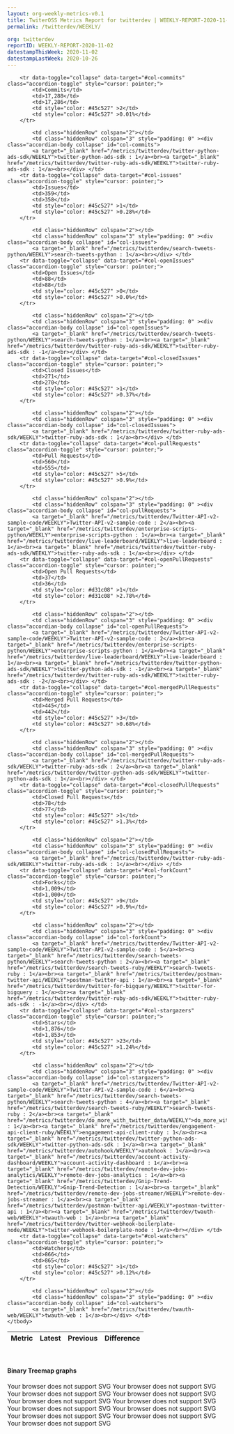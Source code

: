 ```yaml
---
layout: org-weekly-metrics-v0.1
title: TwiterOSS Metrics Report for twitterdev | WEEKLY-REPORT-2020-11-02
permalink: /twitterdev/WEEKLY/

org: twitterdev
reportID: WEEKLY-REPORT-2020-11-02
datestampThisWeek: 2020-11-02
datestampLastWeek: 2020-10-26
---
```



<table class="table table-condensed" style="border-collapse:collapse;">
    <thead>
    <tr>
        <th>Metric</th>
        <th>Latest</th>
        <th>Previous</th>
        <th colspan="2" style="text-align: center;">Difference</th>
    </tr>
    </thead>
    <tbody>

        <tr data-toggle="collapse" data-target="#col-commits" class="accordion-toggle" style="cursor: pointer;">
            <td>Commits</td>
            <td>17,288</td>
            <td>17,286</td>
            <td style="color: #45c527" >2</td>
            <td style="color: #45c527" >0.01%</td>
        </tr>
        
            <td class="hiddenRow" colspan="2"></td>
            <td class="hiddenRow" colspan="3" style="padding: 0" ><div class="accordian-body collapse" id="col-commits">
            <a target="_blank" href="/metrics/twitterdev/twitter-python-ads-sdk/WEEKLY">twitter-python-ads-sdk : 1</a><br><a target="_blank" href="/metrics/twitterdev/twitter-ruby-ads-sdk/WEEKLY">twitter-ruby-ads-sdk : 1</a><br></div> </td>
        <tr data-toggle="collapse" data-target="#col-issues" class="accordion-toggle" style="cursor: pointer;">
            <td>Issues</td>
            <td>359</td>
            <td>358</td>
            <td style="color: #45c527" >1</td>
            <td style="color: #45c527" >0.28%</td>
        </tr>
        
            <td class="hiddenRow" colspan="2"></td>
            <td class="hiddenRow" colspan="3" style="padding: 0" ><div class="accordian-body collapse" id="col-issues">
            <a target="_blank" href="/metrics/twitterdev/search-tweets-python/WEEKLY">search-tweets-python : 1</a><br></div> </td>
        <tr data-toggle="collapse" data-target="#col-openIssues" class="accordion-toggle" style="cursor: pointer;">
            <td>Open Issues</td>
            <td>88</td>
            <td>88</td>
            <td style="color: #45c527" >0</td>
            <td style="color: #45c527" >0.0%</td>
        </tr>
        
            <td class="hiddenRow" colspan="2"></td>
            <td class="hiddenRow" colspan="3" style="padding: 0" ><div class="accordian-body collapse" id="col-openIssues">
            <a target="_blank" href="/metrics/twitterdev/search-tweets-python/WEEKLY">search-tweets-python : 1</a><br><a target="_blank" href="/metrics/twitterdev/twitter-ruby-ads-sdk/WEEKLY">twitter-ruby-ads-sdk : -1</a><br></div> </td>
        <tr data-toggle="collapse" data-target="#col-closedIssues" class="accordion-toggle" style="cursor: pointer;">
            <td>Closed Issues</td>
            <td>271</td>
            <td>270</td>
            <td style="color: #45c527" >1</td>
            <td style="color: #45c527" >0.37%</td>
        </tr>
        
            <td class="hiddenRow" colspan="2"></td>
            <td class="hiddenRow" colspan="3" style="padding: 0" ><div class="accordian-body collapse" id="col-closedIssues">
            <a target="_blank" href="/metrics/twitterdev/twitter-ruby-ads-sdk/WEEKLY">twitter-ruby-ads-sdk : 1</a><br></div> </td>
        <tr data-toggle="collapse" data-target="#col-pullRequests" class="accordion-toggle" style="cursor: pointer;">
            <td>Pull Requests</td>
            <td>560</td>
            <td>555</td>
            <td style="color: #45c527" >5</td>
            <td style="color: #45c527" >0.9%</td>
        </tr>
        
            <td class="hiddenRow" colspan="2"></td>
            <td class="hiddenRow" colspan="3" style="padding: 0" ><div class="accordian-body collapse" id="col-pullRequests">
            <a target="_blank" href="/metrics/twitterdev/Twitter-API-v2-sample-code/WEEKLY">Twitter-API-v2-sample-code : 2</a><br><a target="_blank" href="/metrics/twitterdev/enterprise-scripts-python/WEEKLY">enterprise-scripts-python : 1</a><br><a target="_blank" href="/metrics/twitterdev/live-leaderboard/WEEKLY">live-leaderboard : 1</a><br><a target="_blank" href="/metrics/twitterdev/twitter-ruby-ads-sdk/WEEKLY">twitter-ruby-ads-sdk : 1</a><br></div> </td>
        <tr data-toggle="collapse" data-target="#col-openPullRequests" class="accordion-toggle" style="cursor: pointer;">
            <td>Open Pull Requests</td>
            <td>37</td>
            <td>36</td>
            <td style="color: #d31c08" >1</td>
            <td style="color: #d31c08" >2.78%</td>
        </tr>
        
            <td class="hiddenRow" colspan="2"></td>
            <td class="hiddenRow" colspan="3" style="padding: 0" ><div class="accordian-body collapse" id="col-openPullRequests">
            <a target="_blank" href="/metrics/twitterdev/Twitter-API-v2-sample-code/WEEKLY">Twitter-API-v2-sample-code : 2</a><br><a target="_blank" href="/metrics/twitterdev/enterprise-scripts-python/WEEKLY">enterprise-scripts-python : 1</a><br><a target="_blank" href="/metrics/twitterdev/live-leaderboard/WEEKLY">live-leaderboard : 1</a><br><a target="_blank" href="/metrics/twitterdev/twitter-python-ads-sdk/WEEKLY">twitter-python-ads-sdk : -1</a><br><a target="_blank" href="/metrics/twitterdev/twitter-ruby-ads-sdk/WEEKLY">twitter-ruby-ads-sdk : -2</a><br></div> </td>
        <tr data-toggle="collapse" data-target="#col-mergedPullRequests" class="accordion-toggle" style="cursor: pointer;">
            <td>Merged Pull Requests</td>
            <td>445</td>
            <td>442</td>
            <td style="color: #45c527" >3</td>
            <td style="color: #45c527" >0.68%</td>
        </tr>
        
            <td class="hiddenRow" colspan="2"></td>
            <td class="hiddenRow" colspan="3" style="padding: 0" ><div class="accordian-body collapse" id="col-mergedPullRequests">
            <a target="_blank" href="/metrics/twitterdev/twitter-ruby-ads-sdk/WEEKLY">twitter-ruby-ads-sdk : 2</a><br><a target="_blank" href="/metrics/twitterdev/twitter-python-ads-sdk/WEEKLY">twitter-python-ads-sdk : 1</a><br></div> </td>
        <tr data-toggle="collapse" data-target="#col-closedPullRequests" class="accordion-toggle" style="cursor: pointer;">
            <td>Closed Pull Requests</td>
            <td>78</td>
            <td>77</td>
            <td style="color: #45c527" >1</td>
            <td style="color: #45c527" >1.3%</td>
        </tr>
        
            <td class="hiddenRow" colspan="2"></td>
            <td class="hiddenRow" colspan="3" style="padding: 0" ><div class="accordian-body collapse" id="col-closedPullRequests">
            <a target="_blank" href="/metrics/twitterdev/twitter-ruby-ads-sdk/WEEKLY">twitter-ruby-ads-sdk : 1</a><br></div> </td>
        <tr data-toggle="collapse" data-target="#col-forkCount" class="accordion-toggle" style="cursor: pointer;">
            <td>Forks</td>
            <td>1,009</td>
            <td>1,000</td>
            <td style="color: #45c527" >9</td>
            <td style="color: #45c527" >0.9%</td>
        </tr>
        
            <td class="hiddenRow" colspan="2"></td>
            <td class="hiddenRow" colspan="3" style="padding: 0" ><div class="accordian-body collapse" id="col-forkCount">
            <a target="_blank" href="/metrics/twitterdev/Twitter-API-v2-sample-code/WEEKLY">Twitter-API-v2-sample-code : 5</a><br><a target="_blank" href="/metrics/twitterdev/search-tweets-python/WEEKLY">search-tweets-python : 2</a><br><a target="_blank" href="/metrics/twitterdev/search-tweets-ruby/WEEKLY">search-tweets-ruby : 1</a><br><a target="_blank" href="/metrics/twitterdev/postman-twitter-api/WEEKLY">postman-twitter-api : 1</a><br><a target="_blank" href="/metrics/twitterdev/twitter-for-bigquery/WEEKLY">twitter-for-bigquery : 1</a><br><a target="_blank" href="/metrics/twitterdev/twitter-ruby-ads-sdk/WEEKLY">twitter-ruby-ads-sdk : -1</a><br></div> </td>
        <tr data-toggle="collapse" data-target="#col-stargazers" class="accordion-toggle" style="cursor: pointer;">
            <td>Stars</td>
            <td>1,876</td>
            <td>1,853</td>
            <td style="color: #45c527" >23</td>
            <td style="color: #45c527" >1.24%</td>
        </tr>
        
            <td class="hiddenRow" colspan="2"></td>
            <td class="hiddenRow" colspan="3" style="padding: 0" ><div class="accordian-body collapse" id="col-stargazers">
            <a target="_blank" href="/metrics/twitterdev/Twitter-API-v2-sample-code/WEEKLY">Twitter-API-v2-sample-code : 6</a><br><a target="_blank" href="/metrics/twitterdev/search-tweets-python/WEEKLY">search-tweets-python : 4</a><br><a target="_blank" href="/metrics/twitterdev/search-tweets-ruby/WEEKLY">search-tweets-ruby : 2</a><br><a target="_blank" href="/metrics/twitterdev/do_more_with_twitter_data/WEEKLY">do_more_with_twitter_data : 1</a><br><a target="_blank" href="/metrics/twitterdev/engagement-api-client-ruby/WEEKLY">engagement-api-client-ruby : 1</a><br><a target="_blank" href="/metrics/twitterdev/twitter-python-ads-sdk/WEEKLY">twitter-python-ads-sdk : 1</a><br><a target="_blank" href="/metrics/twitterdev/autohook/WEEKLY">autohook : 1</a><br><a target="_blank" href="/metrics/twitterdev/account-activity-dashboard/WEEKLY">account-activity-dashboard : 1</a><br><a target="_blank" href="/metrics/twitterdev/remote-dev-jobs-analytics/WEEKLY">remote-dev-jobs-analytics : 1</a><br><a target="_blank" href="/metrics/twitterdev/Gnip-Trend-Detection/WEEKLY">Gnip-Trend-Detection : 1</a><br><a target="_blank" href="/metrics/twitterdev/remote-dev-jobs-streamer/WEEKLY">remote-dev-jobs-streamer : 1</a><br><a target="_blank" href="/metrics/twitterdev/postman-twitter-api/WEEKLY">postman-twitter-api : 1</a><br><a target="_blank" href="/metrics/twitterdev/twauth-web/WEEKLY">twauth-web : 1</a><br><a target="_blank" href="/metrics/twitterdev/twitter-webhook-boilerplate-node/WEEKLY">twitter-webhook-boilerplate-node : 1</a><br></div> </td>
        <tr data-toggle="collapse" data-target="#col-watchers" class="accordion-toggle" style="cursor: pointer;">
            <td>Watchers</td>
            <td>866</td>
            <td>865</td>
            <td style="color: #45c527" >1</td>
            <td style="color: #45c527" >0.12%</td>
        </tr>
        
            <td class="hiddenRow" colspan="2"></td>
            <td class="hiddenRow" colspan="3" style="padding: 0" ><div class="accordian-body collapse" id="col-watchers">
            <a target="_blank" href="/metrics/twitterdev/twauth-web/WEEKLY">twauth-web : 1</a><br></div> </td>
    </tbody>
</table>
<div class="graph-container">
<br>
<h4>Binary Treemap graphs</h4>
<div class="row">
	<object class="cell" type="image/svg+xml" data="/metrics/graphs/twitterdev/treemap_weekly_openPullRequests.svg">
		Your browser does not support SVG
	</object>
	<object class="cell" type="image/svg+xml" data="/metrics/graphs/twitterdev/treemap_weekly_closedIssues.svg">
		Your browser does not support SVG
	</object>
	<object class="cell" type="image/svg+xml" data="/metrics/graphs/twitterdev/treemap_weekly_mergedPullRequests.svg">
		Your browser does not support SVG
	</object>
	<object class="cell" type="image/svg+xml" data="/metrics/graphs/twitterdev/treemap_weekly_issues.svg">
		Your browser does not support SVG
	</object>
	<object class="cell" type="image/svg+xml" data="/metrics/graphs/twitterdev/treemap_weekly_stargazers.svg">
		Your browser does not support SVG
	</object>
	<object class="cell" type="image/svg+xml" data="/metrics/graphs/twitterdev/treemap_weekly_openIssues.svg">
		Your browser does not support SVG
	</object>
	<object class="cell" type="image/svg+xml" data="/metrics/graphs/twitterdev/treemap_weekly_commits.svg">
		Your browser does not support SVG
	</object>
	<object class="cell" type="image/svg+xml" data="/metrics/graphs/twitterdev/treemap_weekly_pullRequests.svg">
		Your browser does not support SVG
	</object>
	<object class="cell" type="image/svg+xml" data="/metrics/graphs/twitterdev/treemap_weekly_forkCount.svg">
		Your browser does not support SVG
	</object>
	<object class="cell" type="image/svg+xml" data="/metrics/graphs/twitterdev/treemap_weekly_watchers.svg">
		Your browser does not support SVG
	</object>
	<object class="cell" type="image/svg+xml" data="/metrics/graphs/twitterdev/treemap_weekly_closedPullRequests.svg">
		Your browser does not support SVG
	</object>
</div>
</div>

